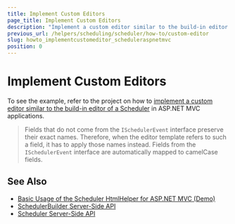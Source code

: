 ```yaml
---
title: Implement Custom Editors
page_title: Implement Custom Editors
description: "Implement a custom editor similar to the build-in editor of a Kendo UI Scheduler in ASP.NET MVC applications."
previous_url: /helpers/scheduling/scheduler/how-to/custom-editor
slug: howto_implementcustomeditor_scheduleraspnetmvc
position: 0
---
```


# Implement Custom Editors

To see the example, refer to the project on how to [implement a custom editor similar to the build-in editor of a Scheduler](https://github.com/telerik/ui-for-aspnet-mvc-examples/tree/master/scheduler/scheduler-custom-editor) in ASP.NET MVC applications.

> Fields that do not come from the `ISchedulerEvent` interface preserve their exact names. Therefore, when the editor template refers to such a field, it has to apply those names instead. Fields from the `ISchedulerEvent` interface are automatically mapped to camelCase fields.

## See Also

* [Basic Usage of the Scheduler HtmlHelper for ASP.NET MVC (Demo)](https://demos.telerik.com/aspnet-mvc/scheduler)
* [SchedulerBuilder Server-Side API](https://docs.telerik.com/aspnet-mvc/api/kendo.mvc.ui.fluent/schedulerbuilder)
* [Scheduler Server-Side API](/api/scheduler)
